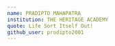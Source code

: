 ```yaml
---
name: PRADIPTO MAHAPATRA
institution: THE HERITAGE ACADEMY
quote: Life Sort Itself Out!
github_user: prodipto2001
---
```

